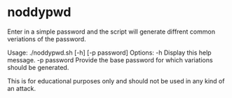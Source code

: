 # noddypwd
Enter in a simple password and the script will generate diffrent common veriations of the password.


Usage: ./noddypwd.sh [-h] [-p password]
Options:
  -h               Display this help message.
  -p password      Provide the base password for which variations should be generated.


This is for educational purposes only and should not be used in any kind of an attack.
